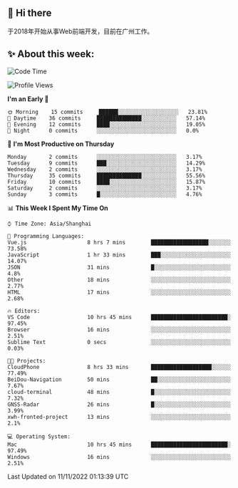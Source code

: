 ## 👋 Hi there

于2018年开始从事Web前端开发，目前在广州工作。

<!--![](https://github-readme-stats.vercel.app/api?username=fxpixels&theme=graywhite&hide_border=true)
![](https://github-readme-stats.vercel.app/api/top-langs/?username=fxpixels&hide_border=true&layout=compact)
-->
<!--
<img src="https://github-readme-stats.vercel.app/api?username=fxpixels&theme=graywhite&hide_border=true" width="500" alt=""/>
<img src="https://github-readme-stats.vercel.app/api/top-langs/?username=fxpixels&hide_border=true&layout=compact" width="300" alt=""/>
-->
## ✨ About this week:
<!--START_SECTION:waka-->
![Code Time](http://img.shields.io/badge/Code%20Time-3%2C253%20hrs%2058%20mins-blue)

![Profile Views](http://img.shields.io/badge/Profile%20Views-1-blue)

**I'm an Early 🐤** 

```text
🌞 Morning    15 commits     ██████░░░░░░░░░░░░░░░░░░░   23.81% 
🌆 Daytime    36 commits     ██████████████░░░░░░░░░░░   57.14% 
🌃 Evening    12 commits     ████░░░░░░░░░░░░░░░░░░░░░   19.05% 
🌙 Night      0 commits      ░░░░░░░░░░░░░░░░░░░░░░░░░   0.0%

```
📅 **I'm Most Productive on Thursday** 

```text
Monday       2 commits      ░░░░░░░░░░░░░░░░░░░░░░░░░   3.17% 
Tuesday      9 commits      ███░░░░░░░░░░░░░░░░░░░░░░   14.29% 
Wednesday    2 commits      ░░░░░░░░░░░░░░░░░░░░░░░░░   3.17% 
Thursday     35 commits     ██████████████░░░░░░░░░░░   55.56% 
Friday       10 commits     ████░░░░░░░░░░░░░░░░░░░░░   15.87% 
Saturday     2 commits      ░░░░░░░░░░░░░░░░░░░░░░░░░   3.17% 
Sunday       3 commits      █░░░░░░░░░░░░░░░░░░░░░░░░   4.76%

```


📊 **This Week I Spent My Time On** 

```text
⌚︎ Time Zone: Asia/Shanghai

💬 Programming Languages: 
Vue.js                   8 hrs 7 mins        ██████████████████░░░░░░░   73.58% 
JavaScript               1 hr 33 mins        ███░░░░░░░░░░░░░░░░░░░░░░   14.07% 
JSON                     31 mins             █░░░░░░░░░░░░░░░░░░░░░░░░   4.8% 
Other                    18 mins             ░░░░░░░░░░░░░░░░░░░░░░░░░   2.77% 
HTML                     17 mins             ░░░░░░░░░░░░░░░░░░░░░░░░░   2.68%

🔥 Editors: 
VS Code                  10 hrs 45 mins      ████████████████████████░   97.45% 
Browser                  16 mins             ░░░░░░░░░░░░░░░░░░░░░░░░░   2.51% 
Sublime Text             0 secs              ░░░░░░░░░░░░░░░░░░░░░░░░░   0.03%

🐱‍💻 Projects: 
CloudPhone               8 hrs 33 mins       ███████████████████░░░░░░   77.49% 
BeiDou-Navigation        50 mins             ██░░░░░░░░░░░░░░░░░░░░░░░   7.67% 
cloud-terminal           48 mins             █░░░░░░░░░░░░░░░░░░░░░░░░   7.32% 
GNSS-Radar               26 mins             █░░░░░░░░░░░░░░░░░░░░░░░░   3.99% 
xwh-fronted-project      13 mins             ░░░░░░░░░░░░░░░░░░░░░░░░░   2.1%

💻 Operating System: 
Mac                      10 hrs 45 mins      ████████████████████████░   97.49% 
Windows                  16 mins             ░░░░░░░░░░░░░░░░░░░░░░░░░   2.51%

```


 Last Updated on 11/11/2022 01:13:39 UTC
<!--END_SECTION:waka-->

<!-- ![Visitor Badge](https://visitor-badge.laobi.icu/badge?page_id=fxpixels) -->

<!--
**FxPixels/FxPixels** is a ✨ _special_ ✨ repository because its `README.md` (this file) appears on your GitHub profile.

Here are some ideas to get you started:

- 🔭 I’m currently working on ...
- 🌱 I’m currently learning ...
- 👯 I’m looking to collaborate on ...
- 🤔 I’m looking for help with ...
- 💬 Ask me about ...
- 📫 How to reach me: ...
- 😄 Pronouns: ...
- ⚡ Fun fact: ...
-->
